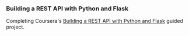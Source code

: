 ### Building a REST API with Python and Flask

Completing Coursera's [Building a REST API with Python and Flask](https://www.coursera.org/projects/building-a-rest-api-with-python-and-flask) guided project.